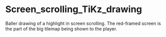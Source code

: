 # Screen_scrolling_TiKz_drawing
Baller drawing of a highlight in screen scrolling. The red-framed screen is the part of the big tilemap being shown to the player.
